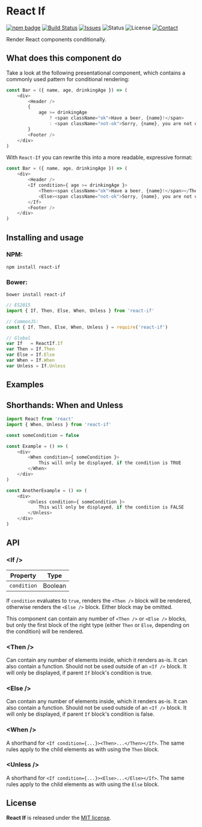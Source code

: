 
# React If

[![npm badge](http://img.shields.io/npm/v/react-if.svg)](https://www.npmjs.com/package/react-if)
[![Build Status](https://travis-ci.org/romac/react-if.svg?branch=master&style=flat)](https://travis-ci.org/romac/react-if)
[![Issues](http://img.shields.io/github/issues/romac/react-if.svg?style=flat)](https://github.com/romac/react-if/issues)
![Status](https://img.shields.io/badge/status-inactive-lightgray.svg?style=flat)
![License](https://img.shields.io/badge/license-mit-brightgreen.svg?style=flat)
[![Contact](https://img.shields.io/badge/contact-@__romac-blue.svg?style=flat)](https://twitter.com/_romac)

Render React components conditionally.

## What does this component do

Take a look at the following presentational component, which contains a commonly used pattern for conditional rendering:

```javascript
const Bar = ({ name, age, drinkingAge }) => (
    <div>
        <Header />
        {
            age >= drinkingAge
                ? <span className="ok">Have a beer, {name}!</span>
                : <span className="not-ok">Sorry, {name}, you are not old enough.</span>
        }
        <Footer />
    </div>
)
```

With `React-If` you can rewrite this into a more readable, expressive format:

```javascript
const Bar = ({ name, age, drinkingAge }) => (
    <div>
        <Header />
        <If condition={ age >= drinkingAge }>
            <Then><span className="ok">Have a beer, {name}!</span></Then>
            <Else><span className="not-ok">Sorry, {name}, you are not old enough.</span></Else>
        </If>
        <Footer />
    </div>
)
```

## Installing and usage

### NPM:

`npm install react-if`

### Bower:

`bower install react-if`

```javascript
// ES2015
import { If, Then, Else, When, Unless } from 'react-if'

// CommonJS:
const { If, Then, Else, When, Unless } = require('react-if')

// Global
var If   = ReactIf.If
var Then = If.Then
var Else = If.Else
var When = If.When
var Unless = If.Unless
```

## Examples

## Shorthands: When and Unless

```javascript
import React from 'react'
import { When, Unless } from 'react-if'

const someCondition = false

const Example = () => (
    <div>
        <When condition={ someCondition }>
            This will only be displayed, if the condition is TRUE
        </When>
    </div>
)

const AnotherExample = () => (
    <div>
        <Unless condition={ someCondition }>
            This will only be displayed, if the condition is FALSE
        </Unless>
    </div>
)
```

## API

### &lt;If /&gt;

| Property      | Type    |
| ------------- | ------- |
| `condition`   | Boolean |

If `condition` evaluates to `true`, renders the `<Then />` block will be rendered, otherwise renders the `<Else />` block. Either block may be omitted.

This component can contain any number of `<Then />` or `<Else />` blocks, but only the first block of the right type (either `Then` or `Else`, depending on the condition) will be rendered.

### &lt;Then /&gt;

Can contain any number of elements inside, which it renders as-is. It can also contain a function. Should not be used outside of an `<If />` block. It will only be displayed, if parent `If` block's condition is true.

### &lt;Else /&gt;

Can contain any number of elements inside, which it renders as-is. It can also contain a function. Should not be used outside of an `<If />` block. It will only be displayed, if parent `If` block's condition is false.

### &lt;When /&gt;

A shorthand for `<If condition={...}><Then>...</Then></If>`. The same rules apply to the child elements as with using the `Then` block.

### &lt;Unless /&gt;

A shorthand for `<If condition={...}><Else>...</Else></If>`. The same rules apply to the child elements as with using the `Else` block.

## License

**React If** is released under the [MIT license](http://romac.mit-license.org).
